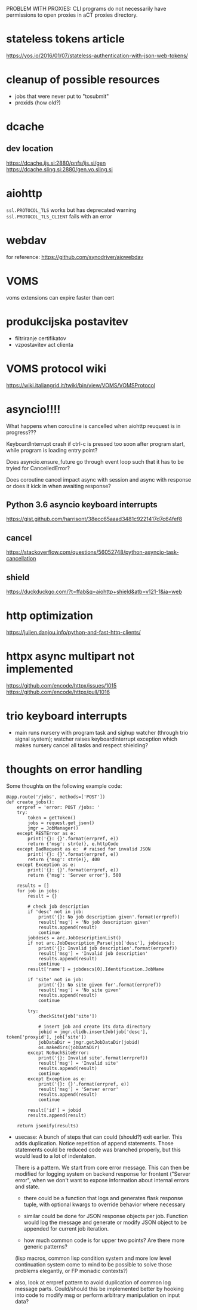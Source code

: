 PROBLEM WITH PROXIES: CLI programs do not necessarily have permissions to
open proxies in aCT proxies directory.


# stateless tokens article
https://yos.io/2016/01/07/stateless-authentication-with-json-web-tokens/

# cleanup of possible resources
- jobs that were never put to "tosubmit"
- proxids (how old?)

# dcache

## dev location
https://dcache.ijs.si:2880/pnfs/ijs.si/gen
https://dcache.sling.si:2880/gen.vo.sling.si

# aiohttp
`ssl.PROTOCOL_TLS` works but has deprecated warning
`ssl.PROTOCOL_TLS_CLIENT` fails with an error

# webdav
for reference:
https://github.com/synodriver/aiowebdav

# VOMS
voms extensions can expire faster than cert



# produkcijska postavitev
- filtriranje certifikatov
- vzpostavitev act clienta





# VOMS protocol wiki
https://wiki.italiangrid.it/twiki/bin/view/VOMS/VOMSProtocol







# asyncio!!!!
What happens when coroutine is cancelled when aiohttp reuquest is in progress???

KeyboardInterrupt crash if ctrl-c is pressed too soon after program start,
while program is loading entry point?

Does asyncio.ensure_future go through event loop such that it has to be
tryied for CancelledError?

Does coroutine cancel impact async with session and async with response or
does it kick in when awaiting response?

## Python 3.6 asyncio keyboard interrupts
https://gist.github.com/harrisont/38ecc65aaad3481c9221417d7c64fef8

## cancel
https://stackoverflow.com/questions/56052748/python-asyncio-task-cancellation

## shield
https://duckduckgo.com/?t=ffab&q=aiohttp+shield&atb=v121-1&ia=web







# http optimization
https://julien.danjou.info/python-and-fast-http-clients/

# httpx async multipart not implemented
https://github.com/encode/httpx/issues/1015
https://github.com/encode/httpx/pull/1016


# trio keyboard interrupts
- main runs nursery with program task and sighup watcher (through
  trio signal system); watcher raises keyboardinterrupt exception
  which makes nursery cancel all tasks and respect shielding?



# thoughts on error handling
Some thoughts on the following example code:
```
@app.route('/jobs', methods=['POST'])
def create_jobs():
    errpref = 'error: POST /jobs: '
    try:
        token = getToken()
        jobs = request.get_json()
        jmgr = JobManager()
    except RESTError as e:
        print('{}: {}'.format(errpref, e))
        return {'msg': str(e)}, e.httpCode
    except BadRequest as e:  # raised for invalid JSON
        print('{}: {}'.format(errpref, e))
        return {'msg': str(e)}, 400
    except Exception as e:
        print('{}: {}'.format(errpref, e))
        return {'msg': 'Server error'}, 500

    results = []
    for job in jobs:
        result = {}

        # check job description
        if 'desc' not in job:
            print('{}: No job description given'.format(errpref))
            result['msg'] = 'No job description given'
            results.append(result)
            continue
        jobdescs = arc.JobDescriptionList()
        if not arc.JobDescription_Parse(job['desc'], jobdescs):
            print('{}: Invalid job description'.format(errpref))
            result['msg'] = 'Invalid job description'
            results.append(result)
            continue
        result['name'] = jobdescs[0].Identification.JobName

        if 'site' not in job:
            print('{}: No site given for'.format(errpref))
            result['msg'] = 'No site given'
            results.append(result)
            continue

        try:
            checkSite(job['site'])

            # insert job and create its data directory
            jobid = jmgr.clidb.insertJob(job['desc'], token['proxyid'], job['site'])
            jobDataDir = jmgr.getJobDataDir(jobid)
            os.makedirs(jobDataDir)
        except NoSuchSiteError:
            print('{}: Invalid site'.format(errpref))
            result['msg'] = 'Invalid site'
            results.append(result)
            continue
        except Exception as e:
            print('{}: {}'.format(errpref, e))
            result['msg'] = 'Server error'
            results.append(result)
            continue

        result['id'] = jobid
        results.append(result)

    return jsonify(results)
```

- usecase: A bunch of steps that can could (should?) exit earlier.
  This adds duplication.
  Notice repetition of append statements. Those statements could be reduced code
  was branched properly, but this would lead to a lot of indentaton.

  There is a pattern. We start from core error message. This can then be modified
  for logging system on backend response for frontent ("Server error", when we
  don't want to expose information about internal errors and state.
  + there could be a function that logs and generates flask response tuple, with
    optional kwargs to override behavior where necessary
  
  + similar could be done for JSON response objects per job. Function would log
    the message and generate or modify JSON object to be appended for current
    job iteration.
  
  + how much common code is for upper two points? Are there more generic
    patterns?
  
  (lisp macros, common lisp condition system and more low level continuation
  system come to mind to be possible to solve those problems elegantly, or
  FP monadic contexts?)

- also, look at errpref pattern to avoid duplication of common log message
  parts. Could/should this be implemented better by hooking into code to modify
  msg or perform arbitrary manipulation on input data?
